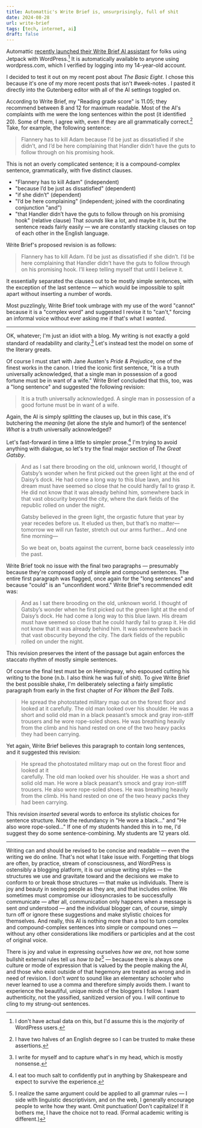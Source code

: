 ```yaml
---
title: Automattic's Write Brief is, unsurprisingly, full of shit
date: 2024-08-28
url: write-brief
tags: [tech, internet, ai]
draft: false
---
```


Automattic [recently launched their Write Brief AI assistant](https://techcrunch.com/2024/08/07/automattic-launches-ai-writing-tool-that-aims-to-make-wordpress-blogs-more-readable-and-succinct/) for folks using Jetpack with WordPress.[^1] It is automatically available to anyone using wordpress.com, which I verified by logging into my 14-year-old account.

I decided to test it out on my recent post about _The Basic Eight_. I chose this because it's one of my more recent posts that isn't #week-notes . I pasted it directly into the Gutenberg editor with all of the AI settings toggled on.

According to Write Brief, my "Reading grade score" is 11.05; they recommend between 8 and 12 for maximum readable. Most of the AI's complaints with me were the long sentences within the post (it identified 20). Some of them, I agree with, even if they are all grammatically correct.[^2] Take, for example, the following sentence:

> Flannery has to kill Adam because I’d be just as dissatisfied if she didn’t, and I’d be here complaining that Handler didn’t have the guts to follow through on his promising hook.

This is not an overly complicated sentence; it is a compound-complex sentence, grammatically, with five distinct clauses.
- "Flannery has to kill Adam" (independent)
- "because I’d be just as dissatisfied" (dependent)
- "if she didn’t" (dependent)
- "I’d be here complaining" (independent; joined with the coordinating conjunction "and")
- "that Handler didn’t have the guts to follow through on his promising hook" (relative clause)
That *sounds* like a lot, and maybe it is, but the sentence reads fairly easily — we are constantly stacking clauses on top of each other in the English language. 

Write Brief's proposed revision is as follows:

> Flannery has to kill Adam. I’d be just as dissatisfied if she didn’t. I’d be here complaining that Handler didn’t have the guts to follow through on his promising hook. I’ll keep telling myself that until I believe it.

It essentially separated the clauses out to be mostly simple sentences, with the exception of the last sentence — which would be impossible to split apart without inserting a number of words.

Most puzzlingly, Write Brief took umbrage with my use of the word "cannot" because it is a "complex word" and suggested I revise it to "can't," forcing an informal voice without ever asking me if that's what I *wanted*.

---
OK, whatever; I'm just an idiot with a blog. My writing is not exactly a gold standard of readability and clarity.[^3]  Let's instead test the model on some of the literary greats.

Of course I must start with Jane Austen's *Pride & Prejudice*, one of the finest works in the canon. I tried the iconic first sentence, "It is a truth universally acknowledged, that a single man in possession of a good fortune must be in want of a wife." Write Brief concluded that this, too, was a "long sentence" and suggested the following revision:

> It is a truth universally acknowledged. A single man in possession of a good fortune must be in want of a wife.

Again, the AI is simply splitting the clauses up, but in this case, it's butchering the *meaning* (let alone the style and humor!) of the sentence! *What* is a truth universally acknowledged?

Let's fast-forward in time a little to simpler prose.[^4] I'm trying to avoid anything with dialogue, so let's try the final major section of *The Great Gatsby*.

> And as I sat there brooding on the old, unknown world, I thought of Gatsby’s wonder when he first picked out the green light at the end of Daisy’s dock. He had come a long way to this blue lawn, and his dream must have seemed so close that he could hardly fail to grasp it. He did not know that it was already behind him, somewhere back in that vast obscurity beyond the city, where the dark fields of the republic rolled on under the night.
> 
> Gatsby believed in the green light, the orgastic future that year by year recedes before us. It eluded us then, but that’s no matter—tomorrow we will run faster, stretch out our arms further… And one fine morning—
> 
> So we beat on, boats against the current, borne back ceaselessly into the past.

Write Brief took no issue with the final two paragraphs — presumably because they're composed only of simple and compound sentences. The entire first paragraph was flagged, once again for the "long sentences" and because "could" is an "unconfident word." Write Brief's recommended edit was:

> And as I sat there brooding on the old, unknown world. I thought of Gatsby’s wonder when he first picked out the green light at the end of Daisy’s dock. He had come a long way to this blue lawn. His dream must have seemed so close that he could hardly fail to grasp it. He did not know that it was already behind him. It was somewhere back in that vast obscurity beyond the city. The dark fields of the republic rolled on under the night.

This revision preserves the intent of the passage but again enforces the staccato rhythm of mostly simple sentences.

Of course the final test must be on Hemingway, who espoused cutting his writing to the bone (n.b. I also think he was full of shit). To give Write Brief the best possible shake, I'm deliberately selecting a fairly simplistic paragraph from early in the first chapter of *For Whom the Bell Tolls*.

> He spread the photostated military map out on the forest floor and looked at it
carefully. The old man looked over his shoulder. He was a short and solid old man in a
black peasant’s smock and gray iron-stiff trousers and he wore rope-soled shoes. He
was breathing heavily from the climb and his hand rested on one of the two heavy packs
they had been carrying.

Yet again, Write Brief believes this paragraph to contain long sentences, and it suggested this revision:

> He spread the photostated military map out on the forest floor and looked at it  
carefully. The old man looked over his shoulder. He was a short and solid old man. He wore a black peasant’s smock and gray iron-stiff trousers. He also wore rope-soled shoes. He  was breathing heavily from the climb. His hand rested on one of the two heavy packs  they had been carrying.

This revision *inserted* several words to enforce its stylistic choices for sentence structure. Note the redundancy in "He wore a black..." and "He also wore rope-soled..." If one of my students handed this in to me, I'd suggest they do some sentence-combining. My students are 12 years old.
___
Writing can and should be revised to be concise and readable — even the writing we do online. That's not what I take issue with. Forgetting that blogs are often, by practice, stream of consciousness, and WordPress is ostensibly a blogging platform, it is our unique writing styles — the structures we use and gravitate toward and the decisions we make to conform to or break those structures — that make us individuals. There is joy and beauty in seeing people as they are, and that includes online. We sometimes must compromise our idiosyncrasies to be successfully communicate — after all, communication only happens when a message is sent *and* understood — and the individual blogger can, of course, simply turn off or ignore these suggestions and make stylistic choices for themselves. And really, this AI is nothing more than a tool to turn complex and compound-complex sentences into simple or compound ones — without any other considerations like modifiers or participles and at the cost of original voice.

There is joy and value in expressing ourselves *how we are*, not how some bullshit external rules tell us *how to be*[^5] — because there is always one culture or mode of expression that is valued by the people making the AI, and those who exist outside of that hegemony are treated as wrong and in need of revision. I don't *want* to sound like an elementary schooler who never learned to use a comma and therefore simply avoids them. I want to experience the beautiful, unique minds of the bloggers I follow. I want authenticity, not the yassified, sanitized version of you. I will continue to cling to my strung-out sentences.

[^1]: I don't have actual data on this, but I'd assume this is the _majority_ of WordPress users.
[^2]: I have two halves of an English degree so I can be trusted to make these assertions.
[^3]: I write for myself and to capture what's in my head, which is mostly nonsense.
[^4]: I eat too much salt to confidently put in anything by Shakespeare and expect to survive the experience.
[^5]: I realize the same argument could be applied to all grammar rules — I side with linguistic descriptivism, and on the web, I generally encourage people to write how they want. Omit punctuation! Don't capitalize! If it bothers me, I have the choice not to read. (Formal academic writing is different.)
